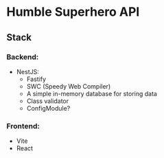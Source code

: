 # Humble Superhero API

## Stack

### Backend:

- NestJS:
  - Fastify
  - SWC (Speedy Web Compiler)
  - A simple in-memory database for storing data
  - Class validator
  - ConfigModule?

### Frontend:

- Vite
- React
